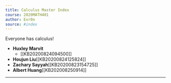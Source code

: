 ```yaml
---
title: Calculus Master Index
course: 2020MATH401
author: Exr0n
source: #index
---
```


Everyone has calculus!

- **Huxley Marvit**
    - [[KB20200824094500]]
- **Houjun Liu**[[KB20200824125824]]
- **Zachary Sayyah**[[KB20200823154725]]
- **Albert Huang**[[KB202008250914]]

---

